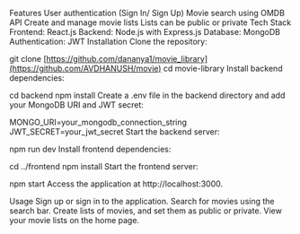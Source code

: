 Features
User authentication (Sign In/ Sign Up)
Movie search using OMDB API
Create and manage movie lists
Lists can be public or private
Tech Stack
Frontend: React.js
Backend: Node.js with Express.js
Database: MongoDB
Authentication: JWT
Installation
Clone the repository:

git clone [https://github.com/dananya1/movie_library](https://github.com/AVDHANUSH/movie)
cd movie-library
Install backend dependencies:

cd backend
npm install
Create a .env file in the backend directory and add your MongoDB URI and JWT secret:

MONGO_URI=your_mongodb_connection_string
JWT_SECRET=your_jwt_secret
Start the backend server:

npm run dev
Install frontend dependencies:

cd ../frontend
npm install
Start the frontend server:

npm start
Access the application at http://localhost:3000.

Usage
Sign up or sign in to the application.
Search for movies using the search bar.
Create lists of movies, and set them as public or private.
View your movie lists on the home page.
